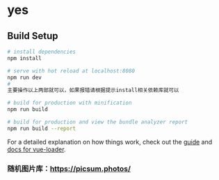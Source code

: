 # yes

> 

## Build Setup

``` bash
# install dependencies
npm install

# serve with hot reload at localhost:8080
npm run dev
#
主要操作以上两部就可以，如果报错请根据提示install相关依赖库就可以

# build for production with minification
npm run build

# build for production and view the bundle analyzer report
npm run build --report
```


For a detailed explanation on how things work, check out the [guide](http://vuejs-templates.github.io/webpack/) and [docs for vue-loader](http://vuejs.github.io/vue-loader).

### 随机图片库：https://picsum.photos/